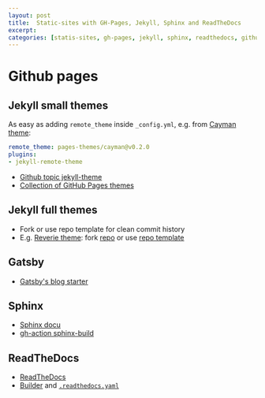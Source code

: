 ```yaml
---
layout: post
title:  Static-sites with GH-Pages, Jekyll, Sphinx and ReadTheDocs
excerpt: 
categories: [statis-sites, gh-pages, jekyll, sphinx, readthedocs, github.io]
---
```


# Github pages

## Jekyll small themes

As easy as adding `remote_theme` inside `_config.yml`, e.g. from [Cayman theme](https://github.com/pages-themes/cayman#usage):
```yaml
remote_theme: pages-themes/cayman@v0.2.0
plugins:
- jekyll-remote-theme
```


* [Github topic jekyll-theme](https://github.com/topics/jekyll-theme)
* [Collection of GitHub Pages themes](https://jekyllthemes.io/github-pages-themes)

## Jekyll full themes

* Fork or use repo template for clean commit history
* E.g. [Reverie theme](https://github.com/login?return_to=%2Famitmerchant1990%2Freverie): fork [repo](https://github.com/amitmerchant1990/reverie/fork) or use [repo template](https://github.com/amitmerchant1990/reverie/generate)

## Gatsby

* [Gatsby's blog starter](https://github.com/gatsbyjs/gatsby-starter-blog)

## Sphinx

* [Sphinx docu](https://www.sphinx-doc.org/en/master/)
* [gh-action sphinx-build](https://github.com/marketplace/actions/sphinx-build)

## ReadTheDocs

* [ReadTheDocs](https://docs.readthedocs.io/en/stable/config-file/v2.html)
* [Builder](https://github.com/readthedocs/readthedocs-build) and [`.readthedocs.yaml`](https://docs.readthedocs.io/en/stable/config-file/v2.html)